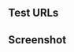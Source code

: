 <!--

Thanks for contributing! 🍄 Do not ignore this template, plz.

1. Does this PR close/fix an existing issue? Write something like `Closes #10`

Help us test and visualize this PR:

2. What pages does this PR affect? Include some REAL URLs where you tested the code
3. If applicable, add demostrative screenshots or gifs

Lastly:

4. Open the PR as draft and review it yourself first. Fix what you find and explain weird code, if necessary.

-->



## Test URLs


## Screenshot

